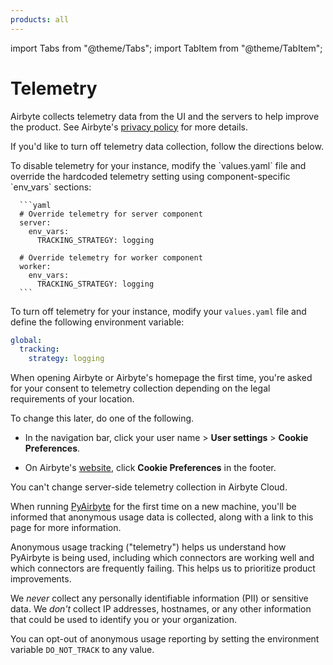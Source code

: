 ```yaml
---
products: all
---
```


import Tabs from "@theme/Tabs";
import TabItem from "@theme/TabItem";

# Telemetry

Airbyte collects telemetry data from the UI and the servers to help improve the product. See Airbyte's [privacy policy](https://airbyte.com/privacy-policy) for more details.

If you'd like to turn off telemetry data collection, follow the directions below.

<Tabs groupId="cloud-hosted">
  <TabItem value="self-managed-v1" label="Self-Managed (Helm Chart V1)">
      To disable telemetry for your instance, modify the `values.yaml` file and override the hardcoded telemetry setting using component-specific `env_vars` sections:

      ```yaml
      # Override telemetry for server component
      server:
        env_vars:
          TRACKING_STRATEGY: logging

      # Override telemetry for worker component  
      worker:
        env_vars:
          TRACKING_STRATEGY: logging
      ```

  </TabItem>
  <TabItem value="self-managed-v2" label="Self-Managed (Helm Chart V2)">

  To turn off telemetry for your instance, modify your `values.yaml` file and define the following environment variable:

  ```yaml title="values.yaml"
  global:
    tracking:
      strategy: logging
  ```
  
  </TabItem>

  <TabItem value="cloud" label="Cloud">

  When opening Airbyte or Airbyte's homepage the first time, you're asked for your consent to telemetry collection depending on the legal requirements of your location.

  To change this later, do one of the following.
  
  - In the navigation bar, click your user name > **User settings** > **Cookie Preferences**.

  - On Airbyte's [website](https://airbyte.com), click **Cookie Preferences** in the footer.

  You can't change server-side telemetry collection in Airbyte Cloud.

  </TabItem>
  <TabItem value="pyairbyte" label="PyAirbyte">

  When running [PyAirbyte](https://docs.airbyte.com/pyairbyte) for the first time on a new machine, you'll be informed that anonymous
  usage data is collected, along with a link to this page for more information.

  Anonymous usage tracking ("telemetry") helps us understand how PyAirbyte is being used,
  including which connectors are working well and which connectors are frequently failing. This helps
  us to prioritize product improvements.

  We _never_ collect any personally identifiable information (PII) or sensitive data. We _don't_ collect IP addresses, hostnames, or any other
  information that could be used to identify you or your organization.

  You can opt-out of anonymous usage reporting by setting the environment variable `DO_NOT_TRACK` to any value.

  </TabItem>
</Tabs>
